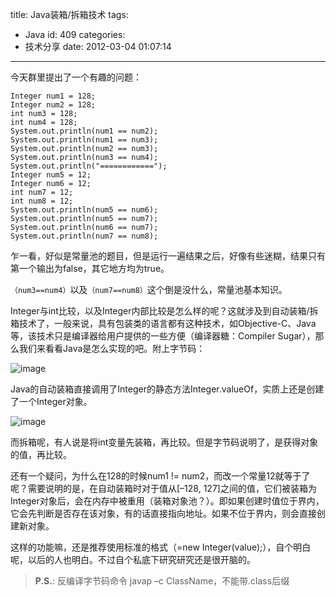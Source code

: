 title: Java装箱/拆箱技术
tags:
  - Java
id: 409
categories:
  - 技术分享
date: 2012-03-04 01:07:14
---

今天群里提出了一个有趣的问题：

<!--more-->

```
Integer num1 = 128;  
Integer num2 = 128;  
int num3 = 128;  
int num4 = 128;  
System.out.println(num1 == num2);  
System.out.println(num1 == num3);  
System.out.println(num2 == num3);  
System.out.println(num3 == num4);  
System.out.println("============");  
Integer num5 = 12;  
Integer num6 = 12;  
int num7 = 12;  
int num8 = 12;  
System.out.println(num5 == num6);  
System.out.println(num5 == num7);  
System.out.println(num6 == num7);  
System.out.println(num7 == num8);
```

乍一看，好似是常量池的题目，但是运行一遍结果之后，好像有些迷糊，结果只有第一个输出为false，其它地方均为true。

`（num3==num4）`以及`（num7==num8）`这个倒是没什么，常量池基本知识。

Integer与int比较，以及Integer内部比较是怎么样的呢？这就涉及到自动装箱/拆箱技术了，一般来说，具有包装类的语言都有这种技术，如Objective-C、Java等，该技术只是编译器给用户提供的一些方便（编译器糖：Compiler Sugar），那么我们来看看Java是怎么实现的吧。附上字节码：

![image](/images/2012/03/image.png)

Java的自动装箱直接调用了Integer的静态方法Integer.valueOf，实质上还是创建了一个Integer对象。

![image](/images/2012/03/image1.png)

而拆箱呢，有人说是将int变量先装箱，再比较。但是字节码说明了，是获得对象的值，再比较。

还有一个疑问，为什么在128的时候num1 != num2，而改一个常量12就等于了呢？需要说明的是，在自动装箱时对于值从[–128, 127]之间的值，它们被装箱为Integer对象后，会在内存中被重用（装箱对象池？）。即如果创建时值位于界内，它会先判断是否存在该对象，有的话直接指向地址。如果不位于界内，则会直接创建新对象。

这样的功能嘛，还是推荐使用标准的格式（=new Integer(value);），自个明白呢，以后的人也明白。不过自个私底下研究研究还是很开脑的。

> **P.S.**: 反编译字节码命令 javap –c ClassName，不能带.class后缀
